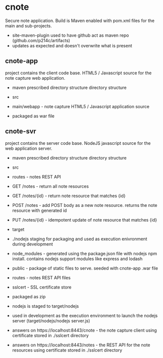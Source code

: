 cnote
=====

Secure note application. Build is Maven enabled with pom.xml files for the main and sub-projects.
* site-maven-plugin used to have github act as maven repo (github.com/p214c/artifacts)
 * updates as expected and doesn't overwrite what is present

cnote-app
---------
project contains the client code base. HTML5 / Javascript source for the note capture web application.

* maven prescribed directory structure directory structure
 * src
  * main/webapp - note capture HTML5 / Javascript application source

* packaged as war file

cnote-svr
---------
project contains the server code base. NodeJS javascript source for the web application server. 

* maven prescribed directory structure directory structure
 * src
  * routes - notes REST API
   * GET /notes - return all note resources
   * GET /notes/{id} - return note resource that matches {id}
   * POST /notes - add POST body as a new note resource. returns the note resource with generated id
   * PUT /notes/{id} - idempotent update of note resource that matches {id}

 * target
  * ./nodejs staging for packaging and used as execution enivronment during development
   * node_modules - generated using the package.json file with nodejs npm install. contains nodejs support modules like express and lodash
   * public - package of static files to serve. seeded with cnote-app .war file
   * routes - notes REST API files
   * sslcert - SSL certificate store

* packaged as zip
 * nodejs is staged to target/nodejs
  * used in development as the execution environment to launch the nodejs server (target/nodejs/nodejs server.js)
   * answers on https://localhost:8443/cnote - the note capture client using certificate stored in ./sslcert directory
   * answers on https://localhost:8443/notes - the REST API for the note resources using certificate stored in ./sslcert directory 
